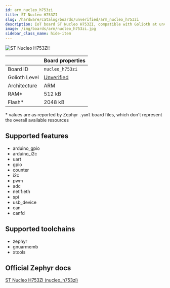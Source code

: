 ```yaml
---
id: arm_nucleo_h753zi
title: ST Nucleo H753ZI
slug: /hardware/catalog/boards/unverified/arm_nucleo_h753zi
description: IoT board ST Nucleo H753ZI, compatible with Golioth at unverified level.
image: /img/boards/arm/nucleo_h753zi.jpg
sidebar_class_name: hide-item
---
```


[//]: # (This is an auto-generated file, do not edit! Changes to it will be lost upon re-generation)

![ST Nucleo H753ZI!](/img/boards/arm/nucleo_h753zi.jpg "ST Nucleo H753ZI")

|                | Board properties     |
| -------------  | -------------------- |
| Board ID       | `nucleo_h753zi` |
| Golioth Level  | [Unverified](/hardware#unverified-boards) |
| Architecture   | ARM |
| RAM*           | 512 kB |
| Flash*         | 2048 kB |

\* values are as reported by Zephyr `.yaml` board files, which don't represent the overall available resources



## Supported features

* arduino_gpio
* arduino_i2c
* uart
* gpio
* counter
* i2c
* pwm
* adc
* netif:eth
* spi
* usb_device
* can
* canfd

## Supported toolchains

* zephyr
* gnuarmemb
* xtools

## Official Zephyr docs

[ST Nucleo H753ZI (nucleo_h753zi)](https://docs.zephyrproject.org/latest/boards/arm/nucleo_h753zi/doc/index.html)
